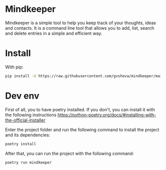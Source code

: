# Mindkeeper 

Mindkeeper is a simple tool to help you keep track of your thoughts, ideas and
contacts. It is a command line tool that allows you to add, list, search and
delete entries in a simple and efficient way.

# Install

With pip:

```bash
pip install -U https://raw.githubusercontent.com/gvsheva/mindkeeper/main/dist/mindkeeper-0.1.0a1.tar.gz
```

# Dev env

First of all, you to have poetry installed. If you don't, you can
install it with the following instructions
https://python-poetry.org/docs/#installing-with-the-official-installer

Enter the project folder and run the following command to install the project
and its dependencies:

```bash
poetry install
```

After that, you can run the project with the following command:

```bash
poetry run mindkeeper
```
